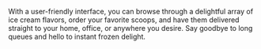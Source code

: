 With a user-friendly interface, you can browse through a delightful array of ice cream flavors, 
order your favorite scoops, and have them delivered straight to your home, office, or anywhere you desire.
Say goodbye to long queues and hello to instant frozen delight. 